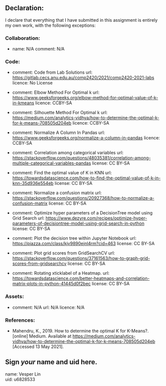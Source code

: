 ## Declaration:

I declare that everything that I have submitted in this assignment is entirely my own work, with the following exceptions:


### Collaboration:
  - name: N/A
    comment: 
      N/A

### Code:
  - comment: Code from Lab Solutions
    url: https://gitlab.cecs.anu.edu.au/comp2420/2021/comp2420-2021-labs
    licence: No License
   
  - comment: Elbow Method For Optimal k
    url: https://www.geeksforgeeks.org/elbow-method-for-optimal-value-of-k-in-kmeans
    licence: CCBY-SA 
    
  - comment: Silhouette Method For Optimal k
    url: https://medium.com/analytics-vidhya/how-to-determine-the-optimal-k-for-k-means-708505d204eb
    licence: CCBY-SA
    
  - comment: Normalize A Column In Pandas
    url: https://www.geeksforgeeks.org/normalize-a-column-in-pandas
    licence: CCBY-SA
    
  - comment: Correlation among categorical variables
    url: https://stackoverflow.com/questions/48035381/correlation-among-multiple-categorical-variables-pandas
    license: CC BY-SA
    
  - comment: Find the optimal value of K in KNN
    url: https://towardsdatascience.com/how-to-find-the-optimal-value-of-k-in-knn-35d936e554eb
    license: CC BY-SA
    
  - comment: Normalize a confusion matrix
    url: https://stackoverflow.com/questions/20927368/how-to-normalize-a-confusion-matrix
    license: CC BY-SA
    
  - comment: Optimize hyper parameters of a DecisionTree model using Grid Search
    url: https://www.dezyre.com/recipes/optimize-hyper-parameters-of-decisiontree-model-using-grid-search-in-python
    license: CC BY-SA
    
  - comment: Plot the decision tree within Jupyter Notebook
    url: https://piazza.com/class/kjv9890ejnl4rm?cid=463
    license: CC BY-SA
    
  - comment: Plot grid scores from GridSearchCV
    url: https://stackoverflow.com/questions/37161563/how-to-graph-grid-scores-from-gridsearchcv
    license: CC BY-SA
    
  - comment: Rotating xticklabel of a Heatmap.
    url: https://towardsdatascience.com/better-heatmaps-and-correlation-matrix-plots-in-python-41445d0f2bec
    license: CC BY-SA
    
### Assets:
  - comment: N/A
    url: N/A
    licence: N/A

### References:
  - Mahendru, K., 2019. How to determine the optimal K for K-Means?. [online] Medium. Available at <https://medium.com/analytics-vidhya/how-to-determine-the-optimal-k-for-k-means-708505d204eb> [Accessed 13 May 2021].


## Sign *your* name and uid here. 

name: Vesper Lin  
uid: u6828533

